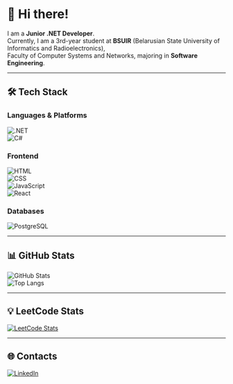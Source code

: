 # 👋 Hi there!

I am a **Junior .NET Developer**.  
Currently, I am a 3rd-year student at **BSUIR** (Belarusian State University of Informatics and Radioelectronics),  
Faculty of Computer Systems and Networks, majoring in **Software Engineering**.

---

## 🛠️ Tech Stack

### Languages & Platforms

![.NET](https://img.shields.io/badge/.NET-512BD4?style=for-the-badge&logo=dotnet&logoColor=white)  
![C#](https://img.shields.io/badge/C%23-239120?style=for-the-badge&logo=c-sharp&logoColor=white)

### Frontend

![HTML](https://img.shields.io/badge/HTML5-E34F26?style=for-the-badge&logo=html5&logoColor=white)  
![CSS](https://img.shields.io/badge/CSS3-1572B6?style=for-the-badge&logo=css3&logoColor=white)  
![JavaScript](https://img.shields.io/badge/JavaScript-F7DF1E?style=for-the-badge&logo=javascript&logoColor=black)  
![React](https://img.shields.io/badge/React-61DAFB?style=for-the-badge&logo=react&logoColor=black)

### Databases

![PostgreSQL](https://img.shields.io/badge/PostgreSQL-316192?style=for-the-badge&logo=postgresql&logoColor=white)

---

## 📊 GitHub Stats

![GitHub Stats](https://github-readme-stats.vercel.app/api?username=YOUR_GITHUB_USERNAME&show_icons=true&theme=radical)  
![Top Langs](https://github-readme-stats.vercel.app/api/top-langs/?username=YOUR_GITHUB_USERNAME&layout=compact&theme=radical)

---

## 💡 LeetCode Stats

[![LeetCode Stats](https://leetcard.jacoblin.cool/YOUR_LEETCODE_USERNAME)](https://leetcode.com/YOUR_LEETCODE_USERNAME)

---

## 🌐 Contacts

[![LinkedIn](https://img.shields.io/badge/LinkedIn-0A66C2?style=for-the-badge&logo=linkedin&logoColor=white)](www.linkedin.com/in/artem-valinskiy-a50740385/)
